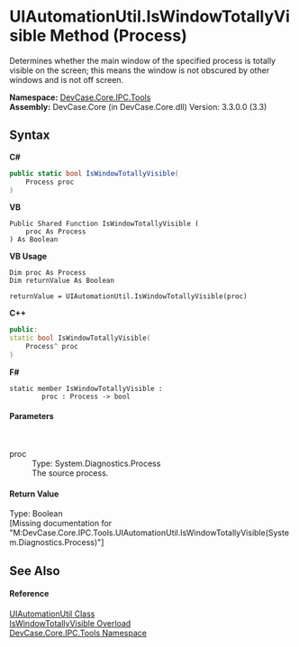 # UIAutomationUtil.IsWindowTotallyVisible Method (Process)
 

Determines whether the main window of the specified process is totally visible on the screen; this means the window is not obscured by other windows and is not off screen.

**Namespace:**&nbsp;<a href="N_DevCase_Core_IPC_Tools">DevCase.Core.IPC.Tools</a><br />**Assembly:**&nbsp;DevCase.Core (in DevCase.Core.dll) Version: 3.3.0.0 (3.3)

## Syntax

**C#**<br />
``` C#
public static bool IsWindowTotallyVisible(
	Process proc
)
```

**VB**<br />
``` VB
Public Shared Function IsWindowTotallyVisible ( 
	proc As Process
) As Boolean
```

**VB Usage**<br />
``` VB Usage
Dim proc As Process
Dim returnValue As Boolean

returnValue = UIAutomationUtil.IsWindowTotallyVisible(proc)
```

**C++**<br />
``` C++
public:
static bool IsWindowTotallyVisible(
	Process^ proc
)
```

**F#**<br />
``` F#
static member IsWindowTotallyVisible : 
        proc : Process -> bool 

```


#### Parameters
&nbsp;<dl><dt>proc</dt><dd>Type: System.Diagnostics.Process<br />The source process.</dd></dl>

#### Return Value
Type: Boolean<br />\[Missing <returns> documentation for "M:DevCase.Core.IPC.Tools.UIAutomationUtil.IsWindowTotallyVisible(System.Diagnostics.Process)"\]

## See Also


#### Reference
<a href="T_DevCase_Core_IPC_Tools_UIAutomationUtil">UIAutomationUtil Class</a><br /><a href="Overload_DevCase_Core_IPC_Tools_UIAutomationUtil_IsWindowTotallyVisible">IsWindowTotallyVisible Overload</a><br /><a href="N_DevCase_Core_IPC_Tools">DevCase.Core.IPC.Tools Namespace</a><br />